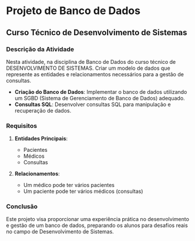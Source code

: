 # Projeto de Banco de Dados

## Curso Técnico de Desenvolvimento de Sistemas

### Descrição da Atividade

Nesta atividade, na disciplina de Banco de Dados do curso técnico de DESENVOLVIMENTO DE SISTEMAS. Criar um modelo de dados que represente as entidades e relacionamentos necessários para a gestão de consultas.

- **Criação do Banco de Dados**: Implementar o banco de dados utilizando um SGBD (Sistema de Gerenciamento de Banco de Dados) adequado.
- **Consultas SQL**: Desenvolver consultas SQL para manipulação e recuperação de dados.

### Requisitos

1. **Entidades Principais**:
    - Pacientes
    - Médicos
    - Consultas

2. **Relacionamentos**:
    - Um médico pode ter vários pacientes
    - Um paciente pode ter vários médicos (consultas)

### Conclusão

Este projeto visa proporcionar uma experiência prática no desenvolvimento e gestão de um banco de dados, preparando os alunos para desafios reais no campo de Desenvolvimento de Sistemas.
